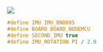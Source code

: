 ![](https://i.imgur.com/QWwc7kH.png)





```c
#define IMU IMU_BNO085
#define BOARD BOARD_NODEMCU   
#define SECOND_IMU true
#define IMU_ROTATION PI / 2.0
```

